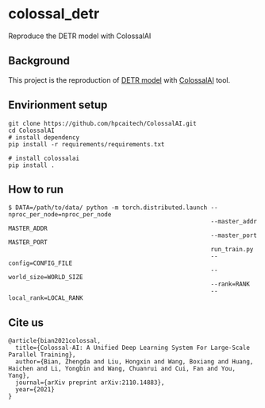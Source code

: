 # colossal_detr
Reproduce the DETR model with ColossalAI

## Background
This project is the reproduction of [DETR model](https://arxiv.org/abs/2005.12872) with [ColossalAI](https://github.com/hpcaitech/ColossalAI) tool.

## Envirionment setup
```
git clone https://github.com/hpcaitech/ColossalAI.git
cd ColossalAI
# install dependency
pip install -r requirements/requirements.txt

# install colossalai
pip install .
```

## How to run
```
$ DATA=/path/to/data/ python -m torch.distributed.launch --nproc_per_node=nproc_per_node
                                                         --master_addr MASTER_ADDR
                                                         --master_port MASTER_PORT
                                                         run_train.py
                                                         --config=CONFIG_FILE
                                                         --world_size=WORLD_SIZE
                                                         --rank=RANK
                                                         --local_rank=LOCAL_RANK
```

## Cite us
```
@article{bian2021colossal,
  title={Colossal-AI: A Unified Deep Learning System For Large-Scale Parallel Training},
  author={Bian, Zhengda and Liu, Hongxin and Wang, Boxiang and Huang, Haichen and Li, Yongbin and Wang, Chuanrui and Cui, Fan and You, Yang},
  journal={arXiv preprint arXiv:2110.14883},
  year={2021}
}
```
